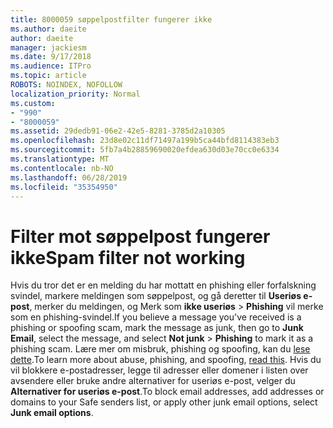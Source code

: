 ```yaml
---
title: 8000059 søppelpostfilter fungerer ikke
ms.author: daeite
author: daeite
manager: jackiesm
ms.date: 9/17/2018
ms.audience: ITPro
ms.topic: article
ROBOTS: NOINDEX, NOFOLLOW
localization_priority: Normal
ms.custom:
- "990"
- "8000059"
ms.assetid: 29dedb91-06e2-42e5-8281-3785d2a10305
ms.openlocfilehash: 23d8e02c11df71497a199b5ca44bfd8114383eb3
ms.sourcegitcommit: 5fb7a4b28859690020efdea630d03e70cc0e6334
ms.translationtype: MT
ms.contentlocale: nb-NO
ms.lasthandoff: 06/28/2019
ms.locfileid: "35354950"
---
```

# <a name="spam-filter-not-working"></a><span data-ttu-id="a3ba2-102">Filter mot søppelpost fungerer ikke</span><span class="sxs-lookup"><span data-stu-id="a3ba2-102">Spam filter not working</span></span>

<span data-ttu-id="a3ba2-103">Hvis du tror det er en melding du har mottatt en phishing eller forfalskning svindel, markere meldingen som søppelpost, og gå deretter til **Useriøs e-post**, merker du meldingen, og Merk som **ikke useriøs** \> **Phishing** vil merke som en phishing-svindel.</span><span class="sxs-lookup"><span data-stu-id="a3ba2-103">If you believe a message you've received is a phishing or spoofing scam, mark the message as junk, then go to **Junk Email**, select the message, and select **Not junk** \> **Phishing** to mark it as a phishing scam.</span></span> <span data-ttu-id="a3ba2-104">Lære mer om misbruk, phishing og spoofing, kan du [lese dette](https://support.office.com/article/0d882ea5-eedc-4bed-aebc-079ffa1105a3).</span><span class="sxs-lookup"><span data-stu-id="a3ba2-104">To learn more about abuse, phishing, and spoofing, [read this](https://support.office.com/article/0d882ea5-eedc-4bed-aebc-079ffa1105a3).</span></span> <span data-ttu-id="a3ba2-105">Hvis du vil blokkere e-postadresser, legge til adresser eller domener i listen over avsendere eller bruke andre alternativer for useriøs e-post, velger du **Alternativer for useriøs e-post**.</span><span class="sxs-lookup"><span data-stu-id="a3ba2-105">To block email addresses, add addresses or domains to your Safe senders list, or apply other junk email options, select **Junk email options**.</span></span>
  